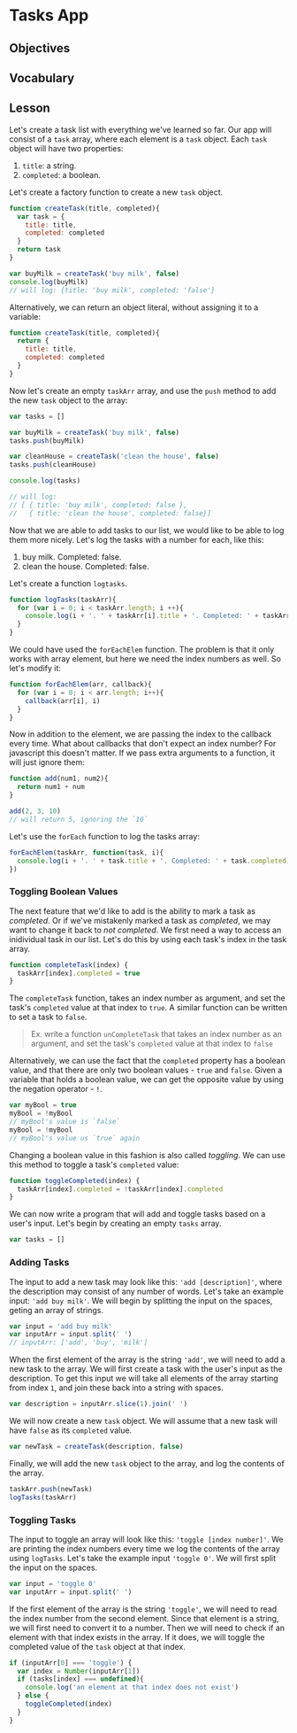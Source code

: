 # Tasks App

## Objectives

## Vocabulary

## Lesson

Let's create a task list with everything we've learned so far. Our app will consist of a `task` array, where each element is a `task` object. Each `task` object will have two properties:

1. `title`: a string.
2. `completed`: a boolean.

Let's create a factory function to create a new `task` object.

```js
function createTask(title, completed){
  var task = {
    title: title,
    completed: completed
  }
  return task
}

var buyMilk = createTask('buy milk', false)
console.log(buyMilk)
// will log: {title: 'buy milk', completed: 'false'}
```

Alternatively, we can return an object literal, without assigning it to a variable:

```js
function createTask(title, completed){
  return {
    title: title,
    completed: completed
  }
}
```

Now let's create an empty `taskArr` array, and use the `push` method to add the new `task` object to the array:

```js
var tasks = []

var buyMilk = createTask('buy milk', false)
tasks.push(buyMilk)

var cleanHouse = createTask('clean the house', false)
tasks.push(cleanHouse)

console.log(tasks)

// will log:
// [ { title: 'buy milk', completed: false },
//   { title: 'clean the house', completed: false}]
```

Now that we are able to add tasks to our list, we would like to be able to log them more nicely. Let's log the tasks with a number for each, like this:

1. buy milk. Completed: false.
2. clean the house. Completed: false.

Let's create a function `logtasks`.

```js
function logTasks(taskArr){
  for (var i = 0; i < taskArr.length; i ++){
    console.log(i + '. ' + taskArr[i].title + '. Completed: ' + taskArr[i].completed)
  }
}
```

We could have used the `forEachElem` function. The problem is that it only works with array element, but here we need the index numbers as well. So let's modify it:

```js
function forEachElem(arr, callback){
  for (var i = 0; i < arr.length; i++){
    callback(arr[i], i)
  }
}
```

Now in addition to the element, we are passing the index to the callback every time. What about callbacks that don't expect an index number? For javascript this doesn't matter. If we pass extra arguments to a function, it will just ignore them:

```js
function add(num1, num2){
  return num1 + num
}

add(2, 3, 10)
// will return 5, ignoring the `10`
```

Let's use the `forEach` function to log the tasks array:

```js
forEachElem(taskArr, function(task, i){
  console.log(i + '. ' + task.title + '. Completed: ' + task.completed)
})
```

### Toggling Boolean Values

The next feature that we'd like to add is the ability to mark a task as *completed*. Or if we've mistakenly marked a task as *completed*, we may want to change it back to *not completed*. We first need a way to access an inidividual task in our list. Let's do this by using each task's index in the task array.

```js
function completeTask(index) {
  taskArr[index].completed = true
}

```

The `completeTask` function, takes an index number as argument, and set the task's `completed` value at that index to `true`. A similar function can be written to set a task to `false`.

> Ex. write a function `unCompleteTask` that takes an index number as an argument, and set the task's `completed` value at that index to `false`

Alternatively, we can use the fact that the `completed` property has a boolean value, and that there are only two boolean values - `true` and `false`. Given a variable that holds a boolean value, we can get the opposite value by using the negation operator - `!`.

```js
var myBool = true
myBool = !myBool
// myBool's value is `false`
myBool = !myBool
// myBool's value us `true` again
```

Changing a boolean value in this fashion is also called *toggling*. We can use this method to toggle a task's `completed` value:

```js
function toggleCompleted(index) {
  taskArr[index].completed = !taskArr[index].completed
}
```

We can now write a program that will add and toggle tasks based on a user's input. Let's begin by creating an empty `tasks` array.

```js
var tasks = []
```

### Adding Tasks

The input to add a new task may look like this: `'add [description]'`, where the description may consist of any number of words. Let's take an example input: `'add buy milk'`. We will begin by splitting the input on the spaces, geting an array of strings.

```js
var input = 'add buy milk'
var inputArr = input.split(' ')
// inputArr: ['add', 'buy', 'milk']
```

When the first element of the array is the string `'add'`, we will need to add a new task to the array. We will first create a task with the user's input as the description. To get this input we will take all elements of the array starting from index `1`, and join these back into a string with spaces.

```js
var description = inputArr.slice(1).join(' ')
```

We will now create a new `task` object. We will assume that a new task will have `false` as its `completed` value.

```js
var newTask = createTask(description, false)
```

Finally, we will add the new `task` object to the array, and log the contents of the array.

```js
taskArr.push(newTask)
logTasks(taskArr)
```

### Toggling Tasks

The input to toggle an array will look like this: `'toggle [index number]'`. We are printing the index numbers every time we log the contents of the array using `logTasks`. Let's take the example input `'toggle 0'`. We will first split the input on the spaces.

```js
var input = 'toggle 0'
var inputArr = input.split(' ')
```

If the first element of the array is the string `'toggle'`, we will need to read the index number from the second element. Since that element is a string, we will first need to convert it to a number. Then we will need to check if an element with that index exists in the array. If it does, we will toggle the completed value of the `task` object at that index.

```js
if (inputArr[0] === 'toggle') {
  var index = Number(inputArr[1])
  if (tasks[index] === undefined){
    console.log('an element at that index does not exist')
  } else {
    toggleCompleted(index)
  }
}
```